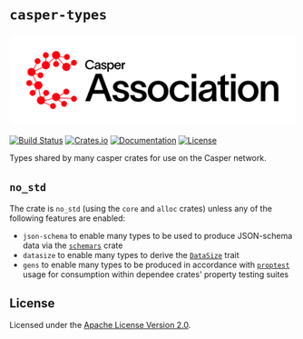# `casper-types`

[![LOGO](https://raw.githubusercontent.com/casper-network/casper-node/master/images/casper-association-logo-primary.svg)](https://casper.network/)

[![Build Status](https://drone-auto-casper-network.casperlabs.io/api/badges/casper-network/casper-node/status.svg?branch=dev)](http://drone-auto-casper-network.casperlabs.io/casper-network/casper-node)
[![Crates.io](https://img.shields.io/crates/v/casper-types)](https://crates.io/crates/casper-types)
[![Documentation](https://docs.rs/casper-types/badge.svg)](https://docs.rs/casper-types)
[![License](https://img.shields.io/badge/license-Apache-blue)](https://github.com/CasperLabs/casper-node/blob/master/LICENSE)

Types shared by many casper crates for use on the Casper network.

## `no_std`

The crate is `no_std` (using the `core` and `alloc` crates) unless any of the following features are enabled:

* `json-schema` to enable many types to be used to produce JSON-schema data via the [`schemars`](https://crates.io/crates/schemars) crate
* `datasize` to enable many types to derive the [`DataSize`](https://github.com/casperlabs/datasize-rs) trait
* `gens` to enable many types to be produced in accordance with [`proptest`](https://crates.io/crates/proptest) usage for consumption within dependee crates' property testing suites

## License

Licensed under the [Apache License Version 2.0](https://github.com/casper-network/casper-node/blob/master/LICENSE).

